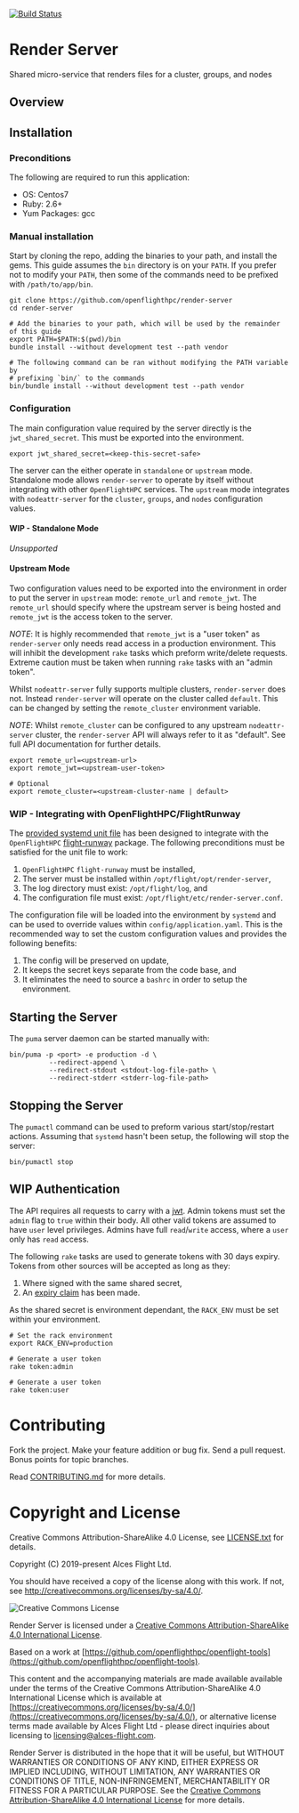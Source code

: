 [![Build Status](https://travis-ci.org/openflighthpc/render-server.svg?branch=master)](https://travis-ci.org/openflighthpc/render-server)

# Render Server

Shared micro-service that renders files for a cluster, groups, and nodes

## Overview


## Installation

### Preconditions

The following are required to run this application:

* OS:           Centos7
* Ruby:         2.6+
* Yum Packages: gcc

### Manual installation

Start by cloning the repo, adding the binaries to your path, and install the gems. This guide assumes the `bin` directory is on your `PATH`. If you prefer not to modify your `PATH`, then some of the commands need to be prefixed with `/path/to/app/bin`.

```
git clone https://github.com/openflighthpc/render-server
cd render-server

# Add the binaries to your path, which will be used by the remainder of this guide
export PATH=$PATH:$(pwd)/bin
bundle install --without development test --path vendor

# The following command can be ran without modifying the PATH variable by
# prefixing `bin/` to the commands
bin/bundle install --without development test --path vendor
```

### Configuration

The main configuration value required by the server directly is the `jwt_shared_secret`. This must be exported into the environment.

```
export jwt_shared_secret=<keep-this-secret-safe>
```

The server can the either operate in `standalone` or `upstream` mode. Standalone mode allows `render-server` to operate by itself without integrating with other `OpenFlightHPC` services. The `upstream` mode integrates with `nodeattr-server` for the `cluster`, `groups`, and `nodes` configuration values.

#### WIP - Standalone Mode

_Unsupported_

#### Upstream Mode

Two configuration values need to be exported into the environment in order to put the server in `upstream` mode: `remote_url` and `remote_jwt`. The `remote_url` should specify where the upstream server is being hosted and `remote_jwt` is the access token to the server.

*NOTE*: It is highly recommended that `remote_jwt` is a "user token" as `render-server` only needs read access in a production environment. This will inhibit the development `rake` tasks which preform write/delete requests. Extreme caution must be taken when running `rake` tasks with an "admin token".

Whilst `nodeattr-server` fully supports multiple clusters, `render-server` does not. Instead `render-server` will operate on the cluster called `default`. This can be changed by setting the `remote_cluster` environment variable.

*NOTE*: Whilst `remote_cluster` can be configured to any upstream `nodeattr-server` cluster, the `render-server` API will always refer to it as "default". See full API documentation for further details.

```
export remote_url=<upstream-url>
export remote_jwt=<upstream-user-token>

# Optional
export remote_cluster=<upstream-cluster-name | default>
```

### WIP - Integrating with OpenFlightHPC/FlightRunway

The [provided systemd unit file](support/render-server.service) has been designed to integrate with the `OpenFlightHPC` [flight-runway](https://github.com/openflighthpc/flight-runway) package. The following preconditions must be satisfied for the unit file to work:
1. `OpenFlightHPC` `flight-runway` must be installed,
2. The server must be installed within `/opt/flight/opt/render-server`,
3. The log directory must exist: `/opt/flight/log`, and
4. The configuration file must exist: `/opt/flight/etc/render-server.conf`.

The configuration file will be loaded into the environment by `systemd` and can be used to override values within `config/application.yaml`. This is the recommended way to set the custom configuration values and provides the following benefits:
1. The config will be preserved on update,
2. It keeps the secret keys separate from the code base, and
3. It eliminates the need to source a `bashrc` in order to setup the environment.

## Starting the Server

The `puma` server daemon can be started manually with:

```
bin/puma -p <port> -e production -d \
          --redirect-append \
          --redirect-stdout <stdout-log-file-path> \
          --redirect-stderr <stderr-log-file-path>
```

## Stopping the Server

The `pumactl` command can be used to preform various start/stop/restart actions. Assuming that `systemd` hasn't been setup, the following will stop the server:

```
bin/pumactl stop
```

## WIP Authentication

The API requires all requests to carry with a [jwt](https://jwt.io). Admin tokens must set the `admin` flag to `true` within their body. All other valid tokens are assumed to have `user` level privileges. Admins have full `read`/`write` access, where a `user` only has `read` access.

The following `rake` tasks are used to generate tokens with 30 days expiry. Tokens from other sources will be accepted as long as they:
1. Where signed with the same shared secret,
3. An [expiry claim](https://tools.ietf.org/html/rfc7519#section-4.1.4) has been made.

As the shared secret is environment dependant, the `RACK_ENV` must be set within your environment.

```
# Set the rack environment
export RACK_ENV=production

# Generate a user token
rake token:admin

# Generate a user token
rake token:user
```

# Contributing

Fork the project. Make your feature addition or bug fix. Send a pull
request. Bonus points for topic branches.

Read [CONTRIBUTING.md](CONTRIBUTING.md) for more details.

# Copyright and License

Creative Commons Attribution-ShareAlike 4.0 License, see [LICENSE.txt](LICENSE.txt) for details.

Copyright (C) 2019-present Alces Flight Ltd.

You should have received a copy of the license along with this work.
If not, see <http://creativecommons.org/licenses/by-sa/4.0/>.

![Creative Commons License](https://i.creativecommons.org/l/by-sa/4.0/88x31.png)

Render Server is licensed under a [Creative Commons Attribution-ShareAlike 4.0 International License](http://creativecommons.org/licenses/by-sa/4.0/).

Based on a work at [https://github.com/openflighthpc/openflight-tools](https://github.com/openflighthpc/openflight-tools).

This content and the accompanying materials are made available available
under the terms of the Creative Commons Attribution-ShareAlike 4.0
International License which is available at [https://creativecommons.org/licenses/by-sa/4.0/](https://creativecommons.org/licenses/by-sa/4.0/),
or alternative license terms made available by Alces Flight Ltd -
please direct inquiries about licensing to
[licensing@alces-flight.com](mailto:licensing@alces-flight.com).

Render Server is distributed in the hope that it will be useful, but
WITHOUT WARRANTIES OR CONDITIONS OF ANY KIND, EITHER EXPRESS OR
IMPLIED INCLUDING, WITHOUT LIMITATION, ANY WARRANTIES OR CONDITIONS OF
TITLE, NON-INFRINGEMENT, MERCHANTABILITY OR FITNESS FOR A PARTICULAR
PURPOSE. See the [Creative Commons Attribution-ShareAlike 4.0
International License](https://creativecommons.org/licenses/by-sa/4.0/) for more
details.
